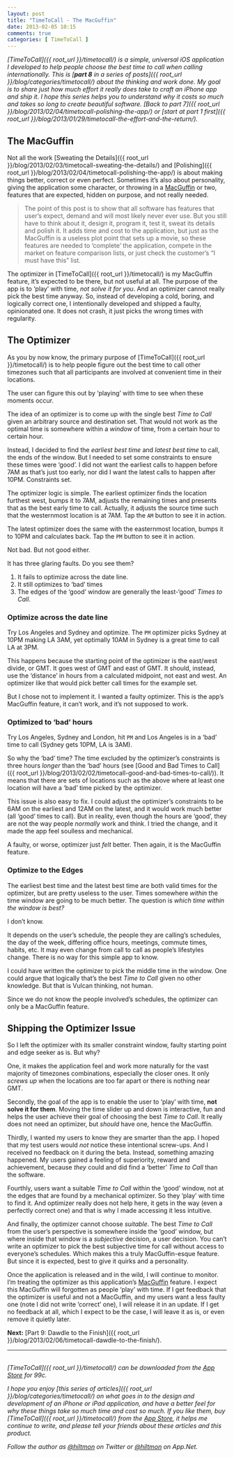 ```yaml
---
layout: post
title: "TimeToCall - The MacGuffin"
date: 2013-02-05 10:15
comments: true
categories: [ TimeToCall ]
---
```


*[TimeToCall]({{ root_url }}/timetocall/) is a simple, universal iOS application I developed to help people choose the best time to call when calling internationally. This is [**part 8** in a series of posts]({{ root_url }}/blog/categories/timetocall/) about the thinking and work done. My goal is to share just how much effort it really does take to craft an iPhone app and ship it. I hope this series helps you to understand why it costs so much and takes so long to create beautiful software. [Back to part 7]({{ root_url }}/blog/2013/02/04/timetocall-polishing-the-app/) or [start at part 1 first]({{ root_url }}/blog/2013/01/29/timetocall-the-effort-and-the-return/).*

## The MacGuffin

Not all the work [Sweating the Details]({{ root_url }}/blog/2013/02/03/timetocall-sweating-the-details/) and [Polishing]({{ root_url }}/blog/2013/02/04/timetocall-polishing-the-app/) is about making things better, correct or even perfect. Sometimes it’s also about personality, giving the application some character, or throwing in a [MacGuffin](http://en.wikipedia.org/wiki/MacGuffin) or two, features that are expected, hidden on purpose, and not really needed. 

> The point of this post is to show that all software has features that user’s expect, demand and will most likely never ever use. But you still have to think about it, design it, program it, test it, sweat its details and polish it. It adds time and cost to the application, but just as the MacGuffin is a useless plot point that sets up a movie, so these features are needed to ‘complete’ the application, compete in the market on feature comparison lists, or just check the customer’s “I must have this” list.

The optimizer in [TimeToCall]({{ root_url }}/timetocall/) is my MacGuffin feature, it’s expected to be there, but not useful at all. The purpose of the app is to ‘play’ with time, *not solve it for you*. And an optimizer cannot really pick the best time anyway. So, instead of developing a cold, boring, and logically correct one, I intentionally developed and shipped a faulty, opinionated one. It does not crash, it just picks the wrong times with regularity.

## The Optimizer

As you by now know, the primary purpose of [TimeToCall]({{ root_url }}/timetocall/) is to help people figure out the best time to call other timezones such that all participants are involved at convenient time in their locations.

The user can figure this out by ‘playing’ with time to see when these moments occur.

The idea of an optimizer is to come up with the single best *Time to Call* given an arbitrary source and destination set. That would not work as the optimal time is somewhere within a *window* of time, from a certain hour to certain hour.

Instead, I decided to find the *earliest best time* and *latest best time* to call, the ends of the window. But I needed to set some constraints to ensure these times were ‘good’. I did not want the earliest calls to happen before 7AM as that’s just too early, nor did I want the latest calls to happen after 10PM. Constraints set.

The optimizer logic is simple. The earliest optimizer finds the location furthest west, bumps it to 7AM, adjusts the remaining times and presents that as the best early time to call. Actually, it adjusts the source time such that the westernmost location is at 7AM. Tap the `AM` button to see it in action.

The latest optimizer does the same with the easternmost location, bumps it to 10PM and calculates back. Tap the `PM` button to see it in action.

Not bad. But not good either.

It has three glaring faults. Do you see them?

1. It fails to optimize across the date line.
2. It still optimizes to ‘bad’ times
3. The edges of the ‘good’ window are generally the least-‘good’ *Times to Call*.

### Optimize across the date line

Try Los Angeles and Sydney and optimize. The `PM` optimizer picks Sydney at 10PM making LA 3AM, yet optimally 10AM in Sydney is a great time to call LA at 3PM.

This happens because the starting point of the optimizer is the east/west divide, or GMT. It goes west of GMT and east of GMT. It should, instead, use the ‘distance’ in hours from a calculated midpoint, not east and west. An optimizer like that would pick better call times for the example set.

But I chose not to implement it. I wanted a faulty optimizer. This is the app’s MacGuffin feature, it can’t work, and it’s not supposed to work.

### Optimized to ‘bad’ hours

Try Los Angeles, Sydney and London, hit `PM` and Los Angeles is in a  ‘bad’ time to call (Sydney gets 10PM, LA is 3AM).

So why the ‘bad’ time? The time excluded by the optimizer’s constraints is three hours *longer* than the ‘bad’ hours (see [Good and Bad Times to Call]({{ root_url }}/blog/2013/02/02/timetocall-good-and-bad-times-to-call/)). It means that there are sets of locations such as the above where at least one location will have a ‘bad’ time picked by the optimizer.

This issue is also easy to fix. I could adjust the optimizer’s constraints to be 6AM on the earliest and 12AM on the latest, and it would work much better (all ‘good’ times to call). But in reality, even though the hours are ‘good’, they are not the way people *normally* work and think. I tried the change, and it made the app feel soulless and mechanical. 

A faulty, or worse, optimizer just *felt* better. Then again, it is the MacGuffin feature.

### Optimize to the Edges

The earliest best time and the latest best time are both valid times for the optimizer, but are pretty useless to the user. Times somewhere *within* the time window are going to be much better. The question is *which time within the window is best?*

I don’t know.

It depends on the user’s schedule, the people they are calling’s schedules, the day of the week, differing office hours, meetings, commute times, habits, etc. It may even change from call to call as people’s lifestyles change. There is no way for this simple app to know.

I could have written the optimizer to pick the middle time in the window. One could argue that logically that’s the best *Time to Call* given no other knowledge. But that is Vulcan thinking, not human.

Since we do not know the people involved’s schedules, the optimizer can only be a MacGuffin feature.

## Shipping the Optimizer Issue

So I left the optimizer with its smaller constraint window, faulty starting point and edge seeker as is. But why?

One, it makes the application feel and work more naturally for the vast majority of timezones combinations, especially the closer ones. It only *screws up* when the locations are too far apart or there is nothing near GMT.

Secondly, the goal of the app is to enable the user to ‘play’ with time, **not solve it for them**. Moving the time slider up and down is interactive, fun and helps the user achieve their goal of choosing the best *Time to Call*. It really does not need an optimizer, but *should* have one, hence the MacGuffin.

Thirdly, I wanted my users to know they are smarter than the app. I hoped that my test users would *not* notice these intentional screw-ups. And I received no feedback on it during the beta. Instead, something amazing happened. My users gained a feeling of superiority, reward and achievement, because *they* could and did find a ‘better’ *Time to Call*  than the software.

Fourthly, users want a suitable *Time to Call* within the ‘good’ window, not at the edges that are found by a mechanical optimizer. So they ‘play’ with time to find it. And optimizer really does not help here, it gets in the way (even a perfectly correct one) and that is why I made accessing it less intuitive.

And finally, the optimizer cannot choose *suitable*. The best *Time to Call* from the user’s perspective is somewhere inside the ‘good’ window, but where inside that window is a *subjective* decision, a user decision. You can’t write an optimizer to pick the best subjective time for call without access to everyone’s schedules. Which makes this a truly MacGuffin-esque feature. But since it is expected, best to give it quirks and a personality.

Once the application is released and in the wild, I will continue to monitor. I’m treating the optimizer as this application’s [MacGuffin](http://en.wikipedia.org/wiki/MacGuffin) feature.  I expect this MacGuffin will forgotten as people ‘play’ with time. If I get feedback that the optimizer is useful and not a MacGuffin, and my users want a less faulty one (note I did not write ‘correct’ one), I will release it in an update. If I get no feedback at all, which I expect to be the case, I will leave it as is, or even remove it quietly later.

**Next:** [Part 9: Dawdle to the Finish]({{ root_url }}/blog/2013/02/06/timetocall-dawdle-to-the-finish/).

---
&nbsp;  
*[TimeToCall]({{ root_url }}/timetocall/) can be downloaded from the [App Store](https://itunes.apple.com/us/app/timetocall/id596429979?ls=1&mt=8) for 99c.*

*I hope you enjoy [this series of articles]({{ root_url }}/blog/categories/timetocall/) on what goes in to the design and development of an iPhone or iPad application, and have a better feel for why these things take so much time and cost so much. If you like them, buy [TimeToCall]({{ root_url }}/timetocall/) from the [App Store](https://itunes.apple.com/us/app/timetocall/id596429979?ls=1&mt=8), it helps me continue to write, and please tell your friends about these articles and this product.*

*Follow the author as [@hiltmon](https://twitter.com/hiltmon) on Twitter or [@hiltmon](http://alpha.app.net/hiltmon) on App.Net.*
